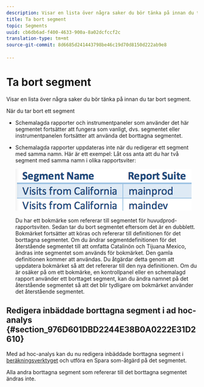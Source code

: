 ```yaml
---
description: Visar en lista över några saker du bör tänka på innan du tar bort segment.
title: Ta bort segment
topic: Segments
uuid: cb6db6ad-f400-4633-900a-8a02dcfccf2c
translation-type: tm+mt
source-git-commit: 8d6685d241443798be46c19d70d8150d222ab9e8

---
```



# Ta bort segment

Visar en lista över några saker du bör tänka på innan du tar bort segment.

När du tar bort ett segment

* Schemalagda rapporter och instrumentpaneler som använder det här segmentet fortsätter att fungera som vanligt, dvs. segmentet eller instrumentpanelen fortsätter att använda det borttagna segmentet.
* Schemalagda rapporter uppdateras inte när du redigerar ett segment med samma namn. Här är ett exempel: Låt oss anta att du har två segment med samma namn i olika rapportsviter:

   ![](assets/duplicate_seg_names.png)

   Du har ett bokmärke som refererar till segmentet för huvudprod-rapportsviten. Sedan tar du bort segmentet eftersom det är en dubblett. Bokmärket fortsätter att köras och refererar till definitionen för det borttagna segmentet. Om du ändrar segmentdefinitionen för det återstående segmentet till att omfatta Catalinön och Tijuana Mexico, ändras inte segmentet som används för bokmärket. Den gamla definitionen kommer att användas. Du åtgärdar detta genom att uppdatera bokmärket så att det refererar till den nya definitionen. Om du är osäker på om ett bokmärke, en kontrollpanel eller en schemalagd rapport använder ett borttaget segment, kan du ändra namnet på det återstående segmentet så att det blir tydligare om bokmärket använder det återstående segmentet.

## Redigera inbäddade borttagna segment i ad hoc-analys {#section_976D601DBD2244E38B0A0222E31D2610}

Med ad hoc-analys kan du nu redigera inbäddade borttagna segment i [beräkningsverktyget](https://docs.adobe.com/content/help/en/analytics/components/calculated-metrics/cm-overview.html) och utföra en Spara som-åtgärd på det segmentet.

Alla andra borttagna segment som refererar till det borttagna segmentet ändras inte.
